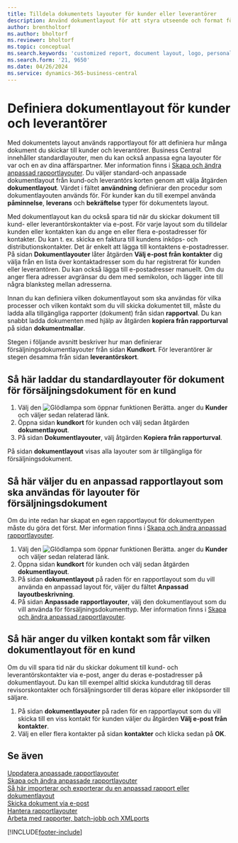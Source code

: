 ```yaml
---
title: Tilldela dokumentets layouter för kunder eller leverantörer
description: Använd dokumentlayout för att styra utseende och format för dokument som fakturor och order som du skickar till kunder och leverantörer.
author: brentholtorf
ms.author: bholtorf
ms.reviewer: bholtorf
ms.topic: conceptual
ms.search.keywords: 'customized report, document layout, logo, personalize'
ms.search.form: '21, 9650'
ms.date: 04/26/2024
ms.service: dynamics-365-business-central
---
```

# Definiera dokumentlayout för kunder och leverantörer

Med dokumentets layout används rapportlayout för att definiera hur många dokument du skickar till kunder och leverantörer. Business Central innehåller standardlayouter, men du kan också anpassa egna layouter för var och en av dina affärspartner. Mer information finns i [Skapa och ändra anpassad rapportlayouter](ui-how-create-custom-report-layout.md). Du väljer standard-och anpassade dokumentlayout från kund-och leverantörs korten genom att välja åtgärden **dokumentlayout**. Värdet i fältet **användning** definierar den procedur som dokumentlayouten används för. För kunder kan du till exempel använda **påminnelse**, **leverans** och **bekräftelse** typer för dokumentets layout.

Med dokumentlayout kan du också spara tid när du skickar dokument till kund- eller leverantörskontakter via e-post. För varje layout som du tilldelar kunden eller kontakten kan du ange en eller flera e-postadresser för kontakter. Du kan t. ex. skicka en faktura till kundens inköps- och distributionskontakter. Det är enkelt att lägga till kontaktens e-postadresser. På sidan **Dokumentlayouter** låter åtgärden **Välj e-post från kontakter** dig välja från en lista över kontaktadresser som du har registrerat för kunden eller leverantören. Du kan också lägga till e-postadresser manuellt. Om du anger flera adresser avgränsar du dem med semikolon, och lägger inte till några blanksteg mellan adresserna.

Innan du kan definiera vilken dokumentlayout som ska användas för vilka processer och vilken kontakt som du vill skicka dokumentet till, måste du ladda alla tillgängliga rapporter (dokument) från sidan **rapportval**. Du kan snabbt ladda dokumenten med hjälp av åtgärden **kopiera från rapporturval** på sidan **dokumentmallar**.

Stegen i följande avsnitt beskriver hur man definierar försäljningsdokumentlayouter från sidan **Kundkort**. För leverantörer är stegen desamma från sidan **leverantörskort**.

## Så här laddar du standardlayouter för dokument för försäljningsdokument för en kund

1. Välj den ![Glödlampa som öppnar funktionen Berätta.](media/ui-search/search_small.png "Berätta för mig vad du vill göra") anger du **Kunder** och väljer sedan relaterad länk.
2. Öppna sidan **kundkort** för kunden och välj sedan åtgärden **dokumentlayout**.
3. På sidan **Dokumentlayouter**, välj åtgärden **Kopiera från rapporturval**.

På sidan **dokumentlayout** visas alla layouter som är tillgängliga för försäljningsdokument. 

## Så här väljer du en anpassad rapportlayout som ska användas för layouter för försäljningsdokument

Om du inte redan har skapat en egen rapportlayout för dokumenttypen måste du göra det först. Mer information finns i [Skapa och ändra anpassad rapportlayouter](ui-how-create-custom-report-layout.md).

1. Välj den ![Glödlampa som öppnar funktionen Berätta.](media/ui-search/search_small.png "Berätta vad du vill göra") anger du **Kunder** och väljer sedan relaterad länk.
2. Öppna sidan **kundkort** för kunden och välj sedan åtgärden **dokumentlayout**.
3. På sidan **dokumentlayout** på raden för en rapportlayout som du vill använda en anpassad layout för, väljer du fältet **Anpassad layoutbeskrivning**.
4. På sidan **Anpassade rapportlayouter**, välj den dokumentlayout som du vill använda för försäljningsdokumenttyp. Mer information finns i [Skapa och ändra anpassad rapportlayouter](ui-how-create-custom-report-layout.md).

## Så här anger du vilken kontakt som får vilken dokumentlayout för en kund

Om du vill spara tid när du skickar dokument till kund- och leverantörskontakter via e-post, anger du deras e-postadresser på dokumentlayout. Du kan till exempel alltid skicka kundutdrag till deras revisorskontakter och försäljningsorder till deras köpare eller inköpsorder till säljare.

1. På sidan **dokumentlayouter** på raden för en rapportlayout som du vill skicka till en viss kontakt för kunden väljer du åtgärden **Välj e-post från kontakter**.
2. Välj en eller flera kontakter på sidan **kontakter** och klicka sedan på **OK**.

## Se även

[Uppdatera anpassade rapportlayouter](ui-update-report-layouts.md)  
[Skapa och ändra anpassade rapportlayouter](ui-how-create-custom-report-layout.md)  
[Så här importerar och exporterar du en anpassad rapport eller dokumentlayout](ui-how-import-and-export-report-layout.md)  
[Skicka dokument via e-post](ui-how-send-documents-email.md)  
[Hantera rapportlayouter](ui-manage-report-layouts.md)  
[Arbeta med rapporter, batch-jobb och XMLports](ui-work-report.md)  


[!INCLUDE[footer-include](includes/footer-banner.md)]

